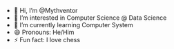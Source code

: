 - 👋 Hi, I’m @Mythventor
- 👀 I’m interested in Computer Science @ Data Science
- 🌱 I’m currently learning Computer System
- 😄 Pronouns: He/Him
- ⚡ Fun fact: I love chess

<!---
Mythventor/Mythventor is a ✨ special ✨ repository because its `README.md` (this file) appears on your GitHub profile.
You can click the Preview link to take a look at your changes.
--->
